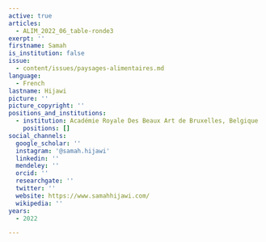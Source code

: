 ```yaml
---
active: true
articles:
  - ALIM_2022_06_table-ronde3
exerpt: ''
firstname: Samah
is_institution: false
issue:
  - content/issues/paysages-alimentaires.md
language:
  - French
lastname: Hijawi
picture: ''
picture_copyright: ''
positions_and_institutions:
  - institution: Académie Royale Des Beaux Art de Bruxelles, Belgique
    positions: []
social_channels:
  google_scholar: ''
  instagram: '@samah.hijawi'
  linkedin: ''
  mendeley: ''
  orcid: ''
  researchgate: ''
  twitter: ''
  website: https://www.samahhijawi.com/
  wikipedia: ''
years:
  - 2022

---
```

